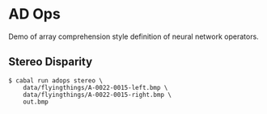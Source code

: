 
# AD Ops

Demo of array comprehension style definition of neural network operators.

## Stereo Disparity
```
$ cabal run adops stereo \
    data/flyingthings/A-0022-0015-left.bmp \
    data/flyingthings/A-0022-0015-right.bmp \
    out.bmp
```

